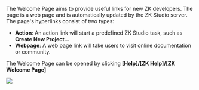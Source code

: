 The Welcome Page aims to provide useful links for new ZK developers. The
page is a web page and is automatically updated by the ZK Studio server.
The page's hyperlinks consist of two types:

- **Action**: An action link will start a predefined ZK Studio task,
  such as **Create New Project...**
- **Webpage**: A web page link will take users to visit online
  documentation or community.

The Welcome Page can be opened by clicking **\[Help\]/\[ZK Help\]/\[ZK
Welcome Page\]**

![](studio-welcome-page.png)
